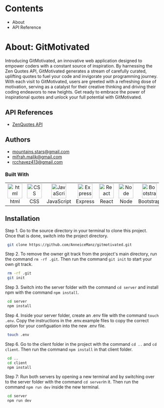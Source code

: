 # Contents

- About
- API Reference

# About: GitMotivated

Introducing GitMotivated, an innovative web application designed to empower coders with a constant source of inspiration. By harnessing the Zen Quotes API, GitMotivated generates a stream of carefully curated, uplifting quotes to fuel your code and invigorate your programming journey. With each visit to GitMotivated, users are greeted with a refreshing dose of motivation, serving as a catalyst for their creative thinking and driving their coding endeavors to new heights. Get ready to embrace the power of inspirational quotes and unlock your full potential with GitMotivated.

## API References

  <ul>
        <li><a href="https://docs.zenquotes.io/zenquotes-documentation/#call-keyword">ZenQuotes API</a></li>
    </ul>

## Authors

- [mountains.stars@gmail.com](https://github.com/AnneiceManz)
- [mifrah.malik@gmail.com]()
- [rcchavez413@gmail.com ](https://github.com/raquellchavezz)

### Built With

<table align="center">
  <tr>
    <td align="center" width="96">
        <img src="https://user-images.githubusercontent.com/74997368/168923681-ece848fc-5700-430b-957f-e8de784e9847.png" width="48" height="48" alt="html" />
      <br>html
    </td>
    <td align="center" width="96">
        <img src="https://user-images.githubusercontent.com/74997368/168924521-589f95da-069a-496a-bcc1-ee6dd132ff12.png" width="48" height="48" alt="CSS" />
      <br>CSS
    </td>
    <td align="center" width="96">
        <img src="https://user-images.githubusercontent.com/74997368/168977094-6a5073a2-2f48-4f5a-ae0e-ed1421a678c6.png" width="48" height="48" alt="JavaScript" />
      <br>JavaScript
    </td>
    </td>
    <td align="center" width="96">
        <img src="https://user-images.githubusercontent.com/74997368/168978951-5ac2af5e-c911-4e59-b493-683071cf1860.png" width="48" height="48" alt="Express" />
      <br>Express
    </td>
    <td align="center" width="96">
        <img src="https://user-images.githubusercontent.com/74997368/168979311-4a486cad-32c8-46f4-a5da-912fdc51b2d6.png" width="48" height="48" alt="React" />
      <br>React
    </td>
    <td align="center" width="96">
        <img src="https://user-images.githubusercontent.com/74997368/168979848-733f7090-0f78-401a-9ceb-4267231abef7.png" width="48" height="48" alt="Node" />
      <br>Node
    </td>
    <td align="center" width="96">
        <img src="https://user-images.githubusercontent.com/74997368/168980647-1690f9de-bf0e-4318-93cb-1b2ba3701ded.png" width="48" height="48" alt="Bootstrap" />
      <br>Bootstrap
    </td>
    <td align="center" width="96">
        <img src="https://pbs.twimg.com/profile_images/1337188620222906368/oNKK_fVe_400x400.jpg" width="48" height="48" alt="Render" />
      <br>Render
    </td>
  </tr>
</table>

## Installation

Step 1. Go to the source directory in your terminal to clone this project. Once that is done, switch into the project directory.

```bash
 git clone https://github.com/AnneiceManz/gitmotivated.git
```

Step 2. To remove the owner git track from the project's main directory, run the command `rm -rf .git`. Then run the command `git init` to start your own git track.

```bash
 rm -rf .git
 git init
```

Step 3. Switch into the server folder with the command `cd server` and install npm with the command `npm install`.

```bash
 cd server
 npm install
```

Step 4. Inside your server folder, create an .env file with the command `touch .env`. Copy the instructions in the .env.example files to copy the correct option for your configuation into the new .env file.

```bash
 touch .env
```

Step 6. Go to the client folder in the project with the command `cd ..` and `cd client`. Then run the command `npm install` in that client folder.

```bash
 cd ..
 cd client
 npm install
```

Step 7: Run both servers by opening a new terminal and by switching over to the server folder with the command `cd server`in it. Then run the command `npm run dev` inside the new terminal.

```bash
 cd server
 npm run dev
```
